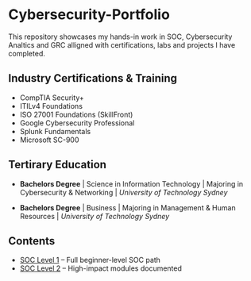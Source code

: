 # Cybersecurity-Portfolio
This repository showcases my hands-in work in SOC, Cybersecurity Analtics and GRC alligned with certifications, labs and projects I have completed.


## Industry Certifications & Training
- CompTIA Security+
- ITILv4 Foundations
- ISO 27001 Foundations (SkillFront)
- Google Cybersecurity Professional
- Splunk Fundamentals
- Microsoft SC-900

## Tertirary Education
- **Bachelors Degree** | Science in Information Technology | Majoring in Cybersecurity & Networking    | _University of Technology Sydney_
  
- **Bachelors Degree** | Business |  Majoring in Management & Human Resources | _University of Technology Sydney_


## Contents
- [SOC Level 1](./THM/THM_SOCL1/THM_SOCL1_README.md) – Full beginner-level SOC path
- [SOC Level 2](./THM/SOC_L2/README.md) – High-impact modules documented
